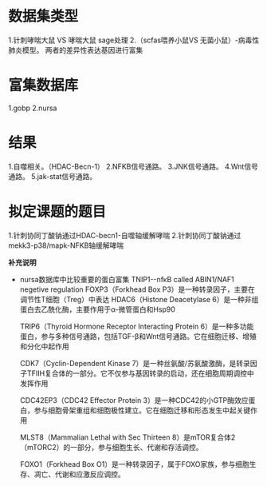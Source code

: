 # 数据集类型

1.针刺哮喘大鼠 VS 哮喘大鼠 sage处理
2.（scfas喂养小鼠VS 无菌小鼠）-病毒性肺炎模型。
两者的差异性表达基因进行富集

# 富集数据库

1.gobp
2.nursa

# 结果

1.自噬相关。（HDAC-Becn-1）
2.NFKB信号通路。
3.JNK信号通路。
4.Wnt信号通路。
5.jak-stat信号通路。

# 拟定课题的题目

1.针刺协同丁酸钠通过HDAC-becn1-自噬轴缓解哮喘
2.针刺协同丁酸钠通过mekk3-p38/mapk-NFKB轴缓解哮喘

**补充说明**

* nursa数据库中比较重要的蛋白富集
  TNIP1--nfκB called ABIN1/NAF1  negetive regulation
  FOXP3（Forkhead Box P3）是一种转录因子，主要在调节性T细胞（Treg）中表达
  HDAC6（Histone Deacetylase 6）是一种非组蛋白去乙酰化酶，主要作用于α-微管蛋白和Hsp90

  TRIP6（Thyroid Hormone Receptor Interacting Protein 6）是一种多功能蛋白，参与多种信号通路，包括TGF-β和Wnt信号通路。它在细胞迁移、增殖和分化中起作用

  CDK7（Cyclin-Dependent Kinase 7）是一种丝氨酸/苏氨酸激酶，是转录因子TFIIH复合体的一部分。它不仅参与基因转录的启动，还在细胞周期调控中发挥作用

  CDC42EP3（CDC42 Effector Protein 3）是一种CDC42的小GTP酶效应蛋白，参与细胞骨架重组和细胞极性建立。它在细胞迁移和形态发生中起关键作用

  MLST8（Mammalian Lethal with Sec Thirteen 8）是mTOR复合体2（mTORC2）的一部分，参与细胞生长、代谢和存活调控。

  FOXO1（Forkhead Box O1）是一种转录因子，属于FOXO家族，参与细胞生存、凋亡、代谢和应激反应调控。
